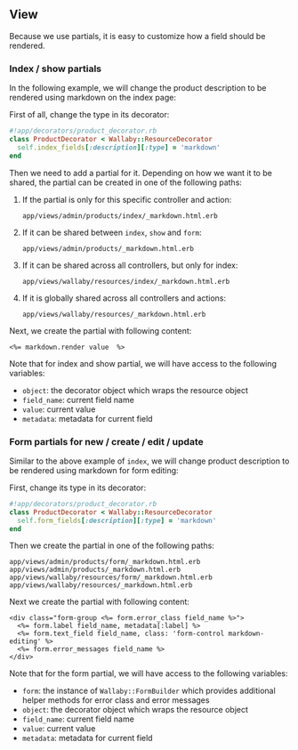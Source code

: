 ## View

Because we use partials, it is easy to customize how a field should be rendered.

### Index / show partials

In the following example, we will change the product description to be rendered using markdown on the index page:

First of all, change the type in its decorator:

```ruby
#!app/decorators/product_decorator.rb
class ProductDecorator < Wallaby::ResourceDecorator
  self.index_fields[:description][:type] = 'markdown'
end
```

Then we need to add a partial for it. Depending on how we want it to be shared, the partial can be created in one of the following paths:

1. If the partial is only for this specific controller and action:
    ```
    app/views/admin/products/index/_markdown.html.erb
    ```

2. If it can be shared between `index`, `show` and `form`:
    ```
    app/views/admin/products/_markdown.html.erb
    ```

3. If it can be shared across all controllers, but only for index:
    ```
    app/views/wallaby/resources/index/_markdown.html.erb
    ```

4. If it is globally shared across all controllers and actions:
    ```
    app/views/wallaby/resources/_markdown.html.erb
    ```

Next, we create the partial with following content:

```erb
<%= markdown.render value  %>
```

Note that for index and show partial, we will have access to the following variables:

- `object`: the decorator object which wraps the resource object
- `field_name`: current field name
- `value`: current value
- `metadata`: metadata for current field

### Form partials for new / create / edit / update

Similar to the above example of `index`, we will change product description to be rendered using markdown for form editing:

First, change its type in its decorator:

```ruby
#!app/decorators/product_decorator.rb
class ProductDecorator < Wallaby::ResourceDecorator
  self.form_fields[:description][:type] = 'markdown'
end
```

Then we create the partial in one of the following paths:

```
app/views/admin/products/form/_markdown.html.erb
app/views/admin/products/_markdown.html.erb
app/views/wallaby/resources/form/_markdown.html.erb
app/views/wallaby/resources/_markdown.html.erb
```

Next we create the partial with following content:

```erb
<div class="form-group <%= form.error_class field_name %>">
  <%= form.label field_name, metadata[:label] %>
  <%= form.text_field field_name, class: 'form-control markdown-editing' %>
  <%= form.error_messages field_name %>
</div>
```

Note that for the form partial, we will have access to the following variables:

- `form`: the instance of `Wallaby::FormBuilder` which provides additional helper methods for error class and error messages
- `object`: the decorator object which wraps the resource object
- `field_name`: current field name
- `value`: current value
- `metadata`: metadata for current field
